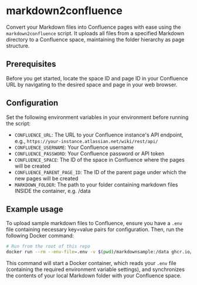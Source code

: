 # markdown2confluence

Convert your Markdown files into Confluence pages with ease using the `markdown2confluence` script. It uploads all files from a specified Markdown directory to a Confluence space, maintaining the folder hierarchy as page structure.

## Prerequisites

Before you get started, locate the space ID and page ID in your Confluence URL by navigating to the desired space and page in your web browser.

## Configuration

Set the following environment variables in your environment before running the script:

- `CONFLUENCE_URL`: The URL to your Confluence instance's API endpoint, e.g., `https://your-instance.atlassian.net/wiki/rest/api/`
- `CONFLUENCE_USERNAME`: Your Confluence username
- `CONFLUENCE_PASSWORD`: Your Confluence password or API token
- `CONFLUENCE_SPACE`: The ID of the space in Confluence where the pages will be created
- `CONFLUENCE_PARENT_PAGE_ID`: The ID of the parent page under which the new pages will be created
- `MARKDOWN_FOLDER`: The path to your folder containing markdown files INSIDE the container, e.g. /data

## Example usage

To upload sample markdown files to Confluence, ensure you have a `.env` file containing necessary key=value pairs for configuration. Then, run the following Docker command:

```bash
# Run from the root of this repo
docker run --rm --env-file=.env -v $(pwd)/markdownsample:/data ghcr.io/innofactororg/markdown2confluence:0.1.0-alpha
```

This command will start a Docker container, which reads your `.env` file (containing the required environment variable settings), and synchronizes the contents of your local Markdown folder with your Confluence space.

